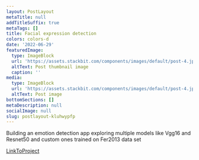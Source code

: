 ```yaml
---
layout: PostLayout
metaTitle: null
addTitleSuffix: true
metaTags: []
title: Facial expression detection
colors: colors-d
date: '2022-06-29'
featuredImage:
  type: ImageBlock
  url: 'https://assets.stackbit.com/components/images/default/post-4.jpeg'
  altText: Post thumbnail image
  caption: ''
media:
  type: ImageBlock
  url: 'https://assets.stackbit.com/components/images/default/post-4.jpeg'
  altText: Post image
bottomSections: []
metaDescription: null
socialImage: null
slug: postlayout-kluhwypfp
---
```

Building an emotion detection app exploring multiple models like Vgg16 and Resnet50 and custom ones trained on Fer2013 data set

[LinkToProject](https://github.com/oelbourki/facial-expression-detection)
